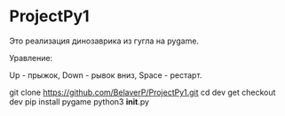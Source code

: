# ProjectPy1

Это реализация динозаврика из гугла на pygame.

Уравление:

Up - прыжок,
Down - рывок вниз,
Space - рестарт.

git clone https://github.com/BelaverP/ProjectPy1.git 
cd dev 
get checkout dev 
pip install pygame 
python3 __init__.py 
